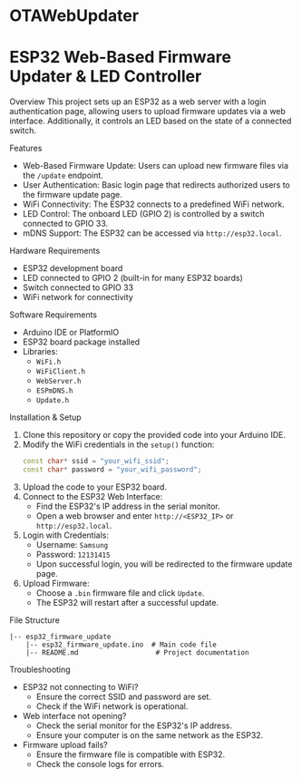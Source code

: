 # OTAWebUpdater
# ESP32 Web-Based Firmware Updater & LED Controller

Overview
This project sets up an ESP32 as a web server with a login authentication page, allowing users to upload firmware updates via a web interface. Additionally, it controls an LED based on the state of a connected switch.

Features
- Web-Based Firmware Update: Users can upload new firmware files via the `/update` endpoint.
- User Authentication: Basic login page that redirects authorized users to the firmware update page.
- WiFi Connectivity: The ESP32 connects to a predefined WiFi network.
- LED Control: The onboard LED (GPIO 2) is controlled by a switch connected to GPIO 33.
- mDNS Support: The ESP32 can be accessed via `http://esp32.local`.

Hardware Requirements
- ESP32 development board
- LED connected to GPIO 2 (built-in for many ESP32 boards)
- Switch connected to GPIO 33
- WiFi network for connectivity

Software Requirements
- Arduino IDE or PlatformIO
- ESP32 board package installed
- Libraries:
  - `WiFi.h`
  - `WiFiClient.h`
  - `WebServer.h`
  - `ESPmDNS.h`
  - `Update.h`

Installation & Setup
1. Clone this repository or copy the provided code into your Arduino IDE.
2. Modify the WiFi credentials in the `setup()` function:
   ```cpp
   const char* ssid = "your_wifi_ssid";
   const char* password = "your_wifi_password";
   ```
3. Upload the code to your ESP32 board.
4. Connect to the ESP32 Web Interface:
   - Find the ESP32's IP address in the serial monitor.
   - Open a web browser and enter `http://<ESP32_IP>` or `http://esp32.local`.
5. Login with Credentials:
   - Username: `Samsung`
   - Password: `12131415`
   - Upon successful login, you will be redirected to the firmware update page.
6. Upload Firmware:
   - Choose a `.bin` firmware file and click `Update`.
   - The ESP32 will restart after a successful update.

File Structure
```
|-- esp32_firmware_update
    |-- esp32_firmware_update.ino  # Main code file
    |-- README.md                   # Project documentation
```

Troubleshooting
- ESP32 not connecting to WiFi?
  - Ensure the correct SSID and password are set.
  - Check if the WiFi network is operational.
- Web interface not opening?
  - Check the serial monitor for the ESP32's IP address.
  - Ensure your computer is on the same network as the ESP32.
- Firmware upload fails?
  - Ensure the firmware file is compatible with ESP32.
  - Check the console logs for errors.




